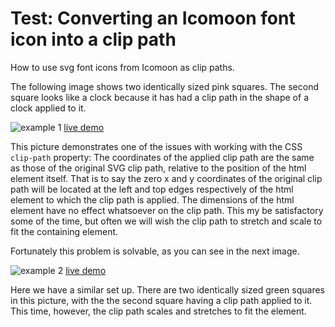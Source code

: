 # Test: Converting an Icomoon font icon into a clip path

How to use svg font icons from Icomoon as clip paths.

The following image shows two identically sized pink squares. The second square looks like a clock because it has had a clip path in the shape of a clock applied to it.

![example 1](https://richardinho.github.io/malebranche-tests/test2/images/example-1.png)
[live demo](https://richardinho.github.io/malebranche-tests/test2/)

This picture demonstrates one of the issues with working with the CSS `clip-path` property: The coordinates of the applied clip path are the same as those of the original SVG clip path, relative to the position of the html element itself. That is to say the zero x and y coordinates of the original clip path will be located at the left and top edges respectively of the html element to which the clip path is applied. The dimensions of the html element have no effect whatsoever on the clip path. This my be satisfactory some of the time, but often we will wish the clip path to stretch and scale to fit the containing element.


Fortunately this problem is solvable, as you can see in the next image.

![example 2](https://richardinho.github.io/malebranche-tests/test2/images/example-2.png)
[live demo](https://richardinho.github.io/malebranche-tests/test2/index2.html)

Here we have a similar set up. There are two identically sized green squares in this picture, with the the second square having a clip path applied to it. This time, however, the clip path scales and stretches to fit the element.
